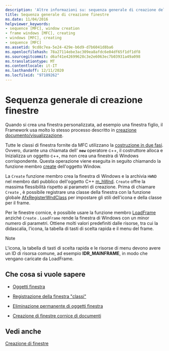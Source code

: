 ```yaml
---
description: 'Altre informazioni su: sequenza generale di creazione della finestra'
title: Sequenza generale di creazione finestre
ms.date: 11/04/2016
helpviewer_keywords:
- sequence [MFC], window creation
- frame windows [MFC], creating
- windows [MFC], creating
- sequence [MFC]
ms.assetid: 9cd8c7ea-5e24-429e-b6d9-d7b6041d8ba6
ms.openlocfilehash: 78a27114ebe3ac309ea8afdc6e04df65f1df1df8
ms.sourcegitcommit: d6af41e42699628c3e2e6063ec7b03931a49a098
ms.translationtype: MT
ms.contentlocale: it-IT
ms.lasthandoff: 12/11/2020
ms.locfileid: "97189262"
---
```

# <a name="general-window-creation-sequence"></a>Sequenza generale di creazione finestre

Quando si crea una finestra personalizzata, ad esempio una finestra figlio, il Framework usa molto lo stesso processo descritto in [creazione documento/visualizzazione](document-view-creation.md).

Tutte le classi di finestra fornite da MFC utilizzano la [costruzione in due fasi](one-stage-and-two-stage-construction-of-objects.md). Ovvero, durante una chiamata dell' **`new`** operatore c++, il costruttore alloca e Inizializza un oggetto c++, ma non crea una finestra di Windows corrispondente. Questa operazione viene eseguita in seguito chiamando la funzione membro [create](reference/cwnd-class.md#create) dell'oggetto Window.

La `Create` funzione membro crea la finestra di Windows e la archivia `HWND` nel membro dati pubblico dell'oggetto C++ [m_hWnd](reference/cwnd-class.md#m_hwnd). `Create` offre la massima flessibilità rispetto ai parametri di creazione. Prima di chiamare `Create` , è possibile registrare una classe della finestra con la funzione globale [AfxRegisterWndClass](reference/application-information-and-management.md#afxregisterwndclass) per impostare gli stili dell'icona e della classe per il frame.

Per le finestre cornice, è possibile usare la funzione membro [LoadFrame](reference/cframewnd-class.md#loadframe) anziché `Create` . `LoadFrame` rende la finestra di Windows con un minor numero di parametri. Ottiene molti valori predefiniti dalle risorse, tra cui la didascalia, l'icona, la tabella di tasti di scelta rapida e il menu del frame.

> [!NOTE]
> L'icona, la tabella di tasti di scelta rapida e le risorse di menu devono avere un ID di risorsa comune, ad esempio **IDR_MAINFRAME**, in modo che vengano caricate da LoadFrame.

## <a name="what-do-you-want-to-know-more-about"></a>Che cosa si vuole sapere

- [Oggetti finestra](window-objects.md)

- [Registrazione della finestra "classi"](registering-window-classes.md)

- [Eliminazione permanente di oggetti finestra](destroying-window-objects.md)

- [Creazione di finestre cornice di documenti](creating-document-frame-windows.md)

## <a name="see-also"></a>Vedi anche

[Creazione di finestre](creating-windows.md)
